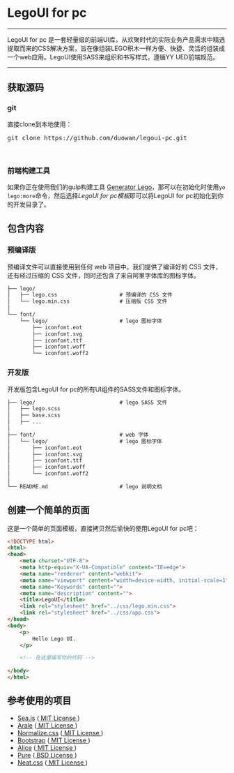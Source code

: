 # LegoUI for pc

---

LegoUI for pc 是一套轻量级的前端UI库，从欢聚时代的实际业务产品需求中精选提取而来的CSS解决方案，旨在像组装LEGO积木一样方便、快捷、灵活的组装成一个web应用。LegoUI使用SASS来组织和书写样式，遵循YY UED前端规范。

---

## 获取源码

### git

直接clone到本地使用：

<pre>git clone https://github.com/duowan/legoui-pc.git</pre>

<br>

### 前端构建工具

如果你正在使用我们的gulp构建工具 [Generator Lego](https://github.com/duowan/generator-lego)，那可以在初始化时使用`yo lego:more`命令，然后选择*LegoUI for pc模板*即可以将LegoUI for pc初始化到你的开发目录了。


## 包含内容

### 预编译版

预编译文件可以直接使用到任何 web 项目中。我们提供了编译好的 CSS 文件，还有经过压缩的 CSS 文件，同时还包含了来自阿里字体库的图标字体。

```html
├── lego/                           
│   ├── lego.css                    # 预编译的 CSS 文件
│   └── lego.min.css                # 压缩版 CSS 文件
│
└── font/
    └── lego/                       # lego 图标字体
        ├── iconfont.eot
        ├── iconfont.svg
        ├── iconfont.ttf
        ├── iconfont.woff
        └── iconfont.woff2
```

### 开发版

开发版包含LegoUI for pc的所有UI组件的SASS文件和图标字体。

```html
├── lego/                           # lego SASS 文件
│   ├── lego.scss
│   ├── base.scss
│   ├── ...
│
├── font/                           # web 字体
│   └── lego/                       # lego 图标字体
│       ├── iconfont.eot
│       ├── iconfont.svg
│       ├── iconfont.ttf
│       ├── iconfont.woff
│       └── iconfont.woff2
│
└── README.md                       # lego 说明文档
```


## 创建一个简单的页面

这是一个简单的页面模板，直接拷贝然后愉快的使用LegoUI for pc吧：

```html
<!DOCTYPE html>
<html>
<head>
    <meta charset="UTF-8">
    <meta http-equiv="X-UA-Compatible" content="IE=edge">
    <meta name="renderer" content="webkit">
    <meta name="viewport" content="width=device-width, initial-scale=1">
    <meta name="Keywords" content="">
    <meta name="description" content="">
    <title>LegoUI</title>
    <link rel="stylesheet" href="../css/lego.min.css">
    <link rel="stylesheet" href="../css/app.css">
</head>
<body>
    <p>
        Hello Lego UI.
    </p>

    <!-- 在这里编写你的代码 -->
    
</body>
</html>
```

## 参考使用的项目

* [Sea.js](https://github.com/seajs/seajs) ([ MIT License ](https://github.com/seajs/seajs/blob/master/LICENSE.md))
* [Arale](https://github.com/aralejs/aralejs.org/) ([ MIT License ](https://github.com/aralejs/aralejs.org/blob/master/LICENSE))
* [Normalize.css](https://github.com/necolas/normalize.css) ([ MIT License ](https://github.com/necolas/normalize.css/blob/master/LICENSE.md))
* [Bootstrap](https://github.com/twbs/bootstrap) ([ MIT License ](https://github.com/twbs/bootstrap/blob/master/LICENSE))
* [Alice](https://github.com/aliceui/aliceui.org/) ([ MIT License ](https://github.com/aliceui/aliceui.org/blob/master/LICENSE))
* [Pure](https://github.com/yui/pure) ([ BSD License ](https://github.com/yui/pure/blob/master/LICENSE.md))
* [Neat.css](https://github.com/thx/cube) ([ MIT License ](https://github.com/thx/cube/blob/gh-pages/LICENSE))

